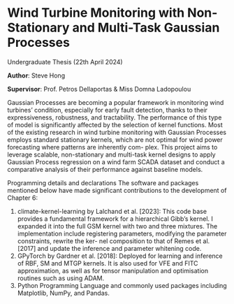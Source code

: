 # Wind Turbine Monitoring with Non-Stationary and Multi-Task Gaussian Processes

Undergraduate Thesis (22th April 2024)

**Author**: Steve Hong

**Supervisor**: Prof. Petros Dellaportas & Miss Domna Ladopoulou

Gaussian Processes are becoming a popular framework in monitoring wind turbines’ condition, especially for early fault detection, thanks to their expressiveness, robustness, and tractability. The performance of this type of model is significantly affected by the selection of kernel functions. Most of the existing research in wind turbine monitoring with Gaussian Processes employs standard stationary kernels, which are not optimal for wind power forecasting where patterns are inherently com- plex. This project aims to leverage scalable, non-stationary and multi-task kernel designs to apply Gaussian Process regression on a wind farm SCADA dataset and conduct a comparative analysis of their performance against baseline models.

Programming details and declarations
The software and packages mentioned below have made significant contributions to the development of Chapter 6:
1. climate-kernel-learning by Lalchand et al. [2023]: This code base provides a fundamental framework for a hierarchical Gibb’s kernel. I expanded it into the full GSM kernel with two and three mixtures. The implementation include registering parameters, modifying the parameter constraints, rewrite the ker- nel composition to that of Remes et al. [2017] and update the inference and parameter whitening code.
2. GPyTorch by Gardner et al. [2018]: Deployed for learning and inference of RBF, SM and MTGP kernels. It is also used for VFE and FITC approximation, as well as for tensor manipulation and optimisation routines such as using ADAM.
3. Python Programming Language and commonly used packages including Matplotlib, NumPy, and Pandas.
